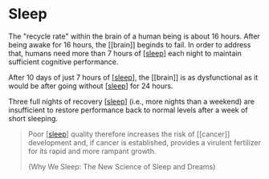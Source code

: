 # Sleep

The "recycle rate" within the brain of a human being is about 16 hours. After being awake for 16 hours, the [[brain]] beginds to fail. In order to address that, humans need more than 7 hours of [[sleep]] each night to maintain sufficient cognitive performance.

After 10 days of just 7 hours of [[sleep]], the [[brain]] is as dysfunctional as it would be after going without [[sleep]] for 24 hours.

Three full nights of recovery [[sleep]] (i.e., more nights than a weekend) are insufficient to restore performance back to normal levels after a week of short sleeping.

> Poor [[sleep]] quality therefore increases the risk of [[cancer]] development and, if cancer is established, provides a virulent fertilizer for its rapid and more rampant growth.
> 
> (Why We Sleep: The New Science of Sleep and Dreams)



[//begin]: # "Autogenerated link references for markdown compatibility"
[sleep]: sleep "Sleep"
[//end]: # "Autogenerated link references"